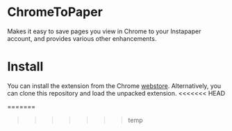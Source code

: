 # ChromeToPaper
Makes it easy to save pages you view in Chrome to your Instapaper account, and provides various other enhancements.

# Install
You can install the extension from the Chrome [webstore][]. Alternatively, you can clone this repository and load the unpacked extension.
<<<<<<< HEAD

[webstore]: https://chrome.google.com/webstore/detail/chrometopaper/bbmelbhnoccdkjiblgchdaofjdbombmh
=======
>>>>>>> temp
